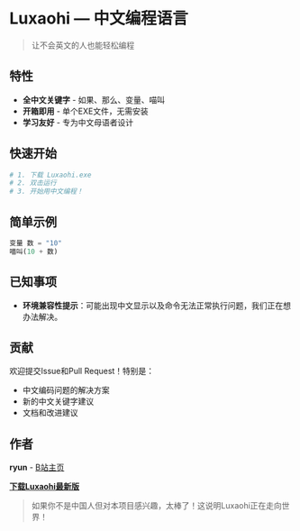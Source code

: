 # Luxaohi — 中文编程语言
> 让不会英文的人也能轻松编程

## 特性
- **全中文关键字** - 如果、那么、变量、喵叫
- **开箱即用** - 单个EXE文件，无需安装
- **学习友好** - 专为中文母语者设计

## 快速开始
```bash
# 1. 下载 Luxaohi.exe
# 2. 双击运行
# 3. 开始用中文编程！
```

## 简单示例
```python
变量 数 = "10"
喵叫(10 + 数)
```

## 已知事项
- **环境兼容性提示**：可能出现中文显示以及命令无法正常执行问题，我们正在想办法解决。

## 贡献
欢迎提交Issue和Pull Request！特别是：
- 中文编码问题的解决方案
- 新的中文关键字建议  
- 文档和改进建议

## 作者
**ryun** - [B站主页](https://space.bilibili.com/3546663501171006)

[**下载Luxaohi最新版**](https://github.com/LXH0525/Luxaohi/releases/latest)

> 如果你不是中国人但对本项目感兴趣，太棒了！这说明Luxaohi正在走向世界！
